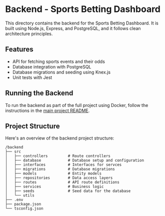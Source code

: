 # Backend - Sports Betting Dashboard

This directory contains the backend for the Sports Betting Dashboard. It is built using Node.js, Express, and PostgreSQL, and it follows clean architecture principles.

## Features

- API for fetching sports events and their odds
- Database integration with PostgreSQL
- Database migrations and seeding using Knex.js
- Unit tests with Jest

## Running the Backend

To run the backend as part of the full project using Docker, follow the instructions in the [main project README](../README.md).

## Project Structure

Here's an overview of the backend project structure:

```plaintext
/backend
├── src
│   ├── controllers         # Route controllers
│   ├── database            # Database setup and configuration
│   ├── interfaces          # Interfaces for servces
│   ├── migrations          # Database migrations
│   ├── models              # Entity models
│   ├── repositories        # Data access layers
│   ├── routes              # API route definitions
│   ├── services            # Business logic
│   ├── seeds               # Seed data for the database
│   └── utils
├── .env
├── package.json
└── tsconfig.json
```
